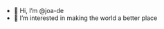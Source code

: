 - 👋 Hi, I’m @joa-de
- 👀 I’m interested in making the world a better place

<!---
joa-de/joa-de is a ✨ special ✨ repository because its `README.md` (this file) appears on your GitHub profile.
You can click the Preview link to take a look at your changes.
--->
